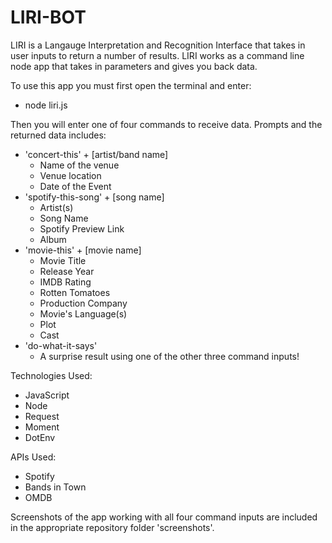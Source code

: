 # LIRI-BOT

LIRI is a Langauge Interpretation and Recognition Interface that takes in user inputs to return a number of results. 
LIRI works as a command line node app that takes in parameters and gives you back data. 

To use this app you must first open the terminal and enter: 
  - node liri.js
 
Then you will enter one of four commands to receive data. Prompts and the returned data includes: 
  - 'concert-this' + [artist/band name]
    - Name of the venue
    - Venue location
    - Date of the Event
  - 'spotify-this-song' + [song name]
    - Artist(s)
    - Song Name
    - Spotify Preview Link
    - Album
  - 'movie-this' + [movie name]
    - Movie Title
    - Release Year
    - IMDB Rating
    - Rotten Tomatoes
    - Production Company
    - Movie's Language(s)
    - Plot
    - Cast
  - 'do-what-it-says'
    - A surprise result using one of the other three command inputs!

Technologies Used:
  - JavaScript
  - Node
  - Request
  - Moment
  - DotEnv

APIs Used: 
  - Spotify
  - Bands in Town
  - OMDB

Screenshots of the app working with all four command inputs are included in the appropriate repository folder 'screenshots'.
